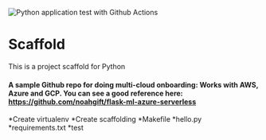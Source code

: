 ![Python application test with Github Actions](https://github.com/YisongZou/scaffold/workflows/Python%20application%20test%20with%20Github%20Actions/badge.svg)
# Scaffold
This is a project scaffold for Python

#### A sample Github repo for doing multi-cloud onboarding: Works with AWS, Azure and GCP. You can see a good reference here: https://github.com/noahgift/flask-ml-azure-serverless

*Create virtualenv
*Create scaffolding
*Makefile
*hello.py
*requirements.txt
*test
